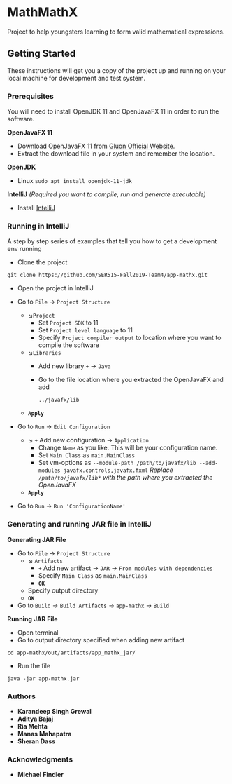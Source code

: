 # MathMathX
Project to help youngsters learning to form valid mathematical expressions.

## Getting Started
These instructions will get you a copy of the project up and running on your local machine for development and test system.

### Prerequisites
You will need to install OpenJDK 11 and OpenJavaFX 11 in order to run the software.

**OpenJavaFX 11**
- Download OpenJavaFX 11 from [Gluon Official Website](https://gluonhq.com/products/javafx/).
- Extract the download file in your system and remember the location.

**OpenJDK**
- Linux ```sudo apt install openjdk-11-jdk```

**IntelliJ** *(Required you want to compile, run and generate executable)*
- Install [IntelliJ](https://www.jetbrains.com/help/idea/installation-guide.html)


### Running in IntelliJ
A step by step series of examples that tell you how to get a development env running

- Clone the project
```
git clone https://github.com/SER515-Fall2019-Team4/app-mathx.git
```
- Open the project in IntelliJ

- Go to `File` &#8594; `Project Structure`
    - &#8600;`Project`
         - Set `Project SDK` to 11 
         - Set  `Project level language` to 11
         - Specify `Project compiler output` to location where you want to compile the software
    - &#8600;`Libraries`
         - Add new library `+` &#8594; `Java`  
         - Go to the file location where you extracted the OpenJavaFX and add
            
            `../javafx/lib`
    - **`Apply`**
      
- Go to `Run` &#8594; `Edit Configuration` 
    - &#8600; `+` Add new configuration &#8594; `Application`
        - Change `Name` as you like. This will be your configuration name.
        - Set `Main Class` as `main.MainClass` 
        - Set vm-options as `--module-path /path/to/javafx/lib --add-modules javafx.controls,javafx.fxml`
        *Replace `/path/to/javafx/lib*` with the path where you extracted the OpenJavaFX*
    - **`Apply`**
- Go to  `Run` &#8594; `Run 'ConfigurationName'` 
      
### Generating and running JAR file in IntelliJ
**Generating JAR File**
- Go to `File` &#8594; `Project Structure` 
    - &#8600; `Artifacts`
        - `+` Add new artifact &#8594; `JAR` &#8594; `From modules with dependencies`
        - Specify `Main Class` as `main.MainClass`
        - **`OK`**
    - Specify output directory
    - **`OK`**
- Go to `Build` &#8594; `Build Artifacts` &#8594; `app-mathx` &#8594; `Build`

**Running JAR File**
- Open terminal 
- Go to output directory specified when adding new artifact
```
cd app-mathx/out/artifacts/app_mathx_jar/
```
- Run the file
```
java -jar app-mathx.jar
```

### Authors

* **Karandeep Singh Grewal**
* **Aditya Bajaj**
* **Ria Mehta**
* **Manas Mahapatra**
* **Sheran Dass**

### Acknowledgments

* **Michael Findler**

